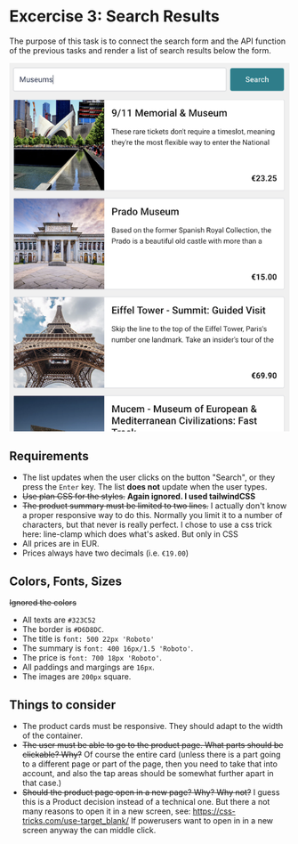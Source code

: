 # Excercise 3: Search Results

The purpose of this task is to connect the search form and the API function of the previous tasks and render a list of search results below the form.

![Search results example](search-results.png)

## Requirements

- The list updates when the user clicks on the button "Search", or they press the `Enter` key. The list **does not** update when the user types.
- ~~Use plan CSS for the styles.~~ __Again ignored. I used tailwindCSS__
- ~~The product summary must be limited to two lines.~~ I actually don't know a proper responsive way to do this. Normally you limit it to a number of characters, but that never is really perfect. I chose to use a css trick here: line-clamp which does what's asked. But only in CSS
- All prices are in EUR.
- Prices always have two decimals (i.e. `€19.00`)

## Colors, Fonts, Sizes

~~Ignored the colors~~
- All texts are `#323C52`
- The border is `#D6D8DC`.
- The title is `font: 500 22px 'Roboto'`
- The summary is `font: 400 16px/1.5 'Roboto'`.
- The price is `font: 700 18px 'Roboto'`.
- All paddings and margings are `16px`.
- The images are `200px` square.

## Things to consider

- The product cards must be responsive. They should adapt to the width of the container.
- ~~The user must be able to go to the product page. What parts should be clickable? Why?~~ Of course the entire card (unless there is a part going to a different page or part of the page, then you need to take that into account, and also the tap areas should be somewhat further apart in that case.)
- ~~Should the product page open in a new page? Why? Why not?~~ I guess this is a Product decision instead of a technical one. But there a not many reasons to open it in a new screen, see: https://css-tricks.com/use-target_blank/ If powerusers want to open in in a new screen anyway the can middle click.
